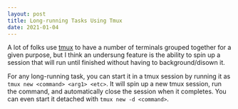 ```yaml
---
layout: post
title: Long-running Tasks Using Tmux
date: 2021-01-04
---
```


A lot of folks use [tmux][tmux] to have a number of terminals grouped together for a given purpose, but I think an undersung feature is the ability to spin up a session that will run until finished without having to background/disown it.

For any long-running task, you can start it in a tmux session by running it as `tmux new <command> <arg1> <etc>`. It will spin up a new tmux session, run the command, and automatically close the session when it completes. You can even start it detached with `tmux new -d <command>`.

[tmux]: https://github.com/tmux/tmux/wiki
